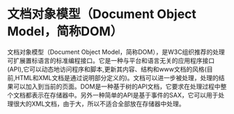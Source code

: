 # 文档对象模型（Document Object Model，简称DOM）

文档对象模型（Document Object Model，简称DOM），是W3C组织推荐的处理可扩展置标语言的标准编程接口。它是一种与平台和语言无关的应用程序接口(API),它可以动态地访问程序和脚本,更新其内容、结构和www文档的风格(目前,HTML和XML文档是通过说明部分定义的)。文档可以进一步被处理，处理的结果可以加入到当前的页面。DOM是一种基于树的API文档，它要求在处理过程中整个文档都表示在存储器中。另外一种简单的API是基于事件的SAX，它可以用于处理很大的XML文档，由于大，所以不适合全部放在存储器中处理。
